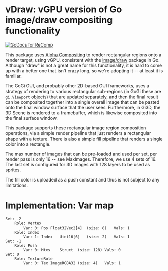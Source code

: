 # vDraw: vGPU version of Go image/draw compositing functionality

[![GoDocs for ReComp](https://pkg.go.dev/badge/github.com/goki/vgpu.svg)](https://pkg.go.dev/github.com/goki/vgpu/vdraw)

This package uses [Alpha Compositing](https://en.wikipedia.org/wiki/Alpha_compositing) to render rectangular regions onto a render target, using vGPU, consistent with the [image/draw](https://pkg.go.dev/image/draw) package in Go.  Although "draw" is not a great name for this functionality, it is hard to come up with a better one that isn't crazy long, so we're adopting it -- at least it is familiar.

The GoGi GUI, and probably other 2D-based GUI frameworks, uses a strategy of rendering to various rectangular sub-regions (in GoGi these are `gi.Viewport` objects) that are updated separately, and then the final result can be composited together into a single overall image that can be pasted onto the final window surface that the user sees.  Furthermore, in Gi3D, the 3D Scene is rendered to a framebuffer, which is likewise composited into the final surface window.

This package supports these rectangular image region composition operations, via a simple render pipeline that just renders a rectangular shape with a texture.  There is also a simple fill pipeline that renders a single color into a rectangle.

The max number of images that can be pre-loaded and used per set, per render pass is only 16 -- see MaxImages.  Therefore, we use 4 sets of 16.  The last set is configured for 3D images with 128 layers to be used as sprites.

The fill color is uploaded as a push constant and thus is not subject to any limitations.

# Implementation: Var map

```
Set: -2
    Role: Vertex
        Var: 0:	Pos	Float32Vec2[4]	(size: 8)	Vals: 1
    Role: Index
        Var: 1:	Index	Uint16[6]	(size: 2)	Vals: 1
Set: -1
    Role: Push
        Var: 0:	Mtxs	Struct	(size: 128)	Vals: 0
Set: 0
    Role: TextureRole
        Var: 0:	Tex	ImageRGBA32	(size: 4)	Vals: 1
```

